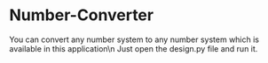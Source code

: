 # Number-Converter
You can convert any number system to any number system which is available in this application\n
Just open the design.py file and run it.
